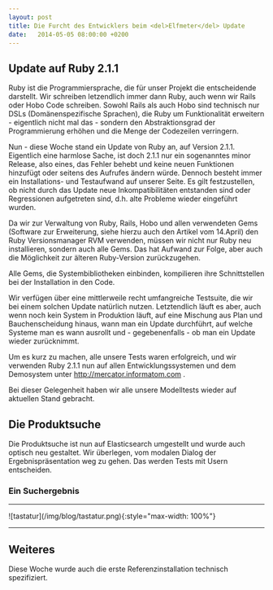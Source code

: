 ```yaml
---
layout: post
title: Die Furcht des Entwicklers beim <del>Elfmeter</del> Update
date:   2014-05-05 08:00:00 +0200
---
```


## Update auf Ruby 2.1.1

Ruby ist die Programmiersprache, die für unser Projekt die entscheidende
darstellt. Wir schreiben letzendlich immer dann Ruby, auch wenn wir
Rails oder Hobo Code schreiben. Sowohl Rails als auch Hobo sind
technisch nur DSLs (Domänenspezifische Sprachen), die Ruby um
Funktionalität erweitern - eigentlich nicht mal das - sondern den
Abstraktionsgrad der Programmierung erhöhen und die Menge der Codezeilen
verringern.

Nun - diese Woche stand ein Update von Ruby an, auf Version 2.1.1.
Eigentlich eine harmlose Sache, ist doch 2.1.1 nur ein sogenanntes minor
Release, also eines, das Fehler behebt und keine neuen Funktionen
hinzufügt oder seitens des Aufrufes ändern würde. Dennoch besteht immer
ein Installations- und Testaufwand auf unserer Seite. Es gilt
festzustellen, ob nicht durch das Update neue Inkompatibilitäten
entstanden sind oder Regressionen aufgetreten sind, d.h. alte Probleme
wieder eingeführt wurden.

Da wir zur Verwaltung von Ruby, Rails, Hobo und allen verwendeten Gems
(Software zur Erweiterung, siehe hierzu auch den Artikel vom 14.April)
den Ruby Versionsmanager RVM verwenden, müssen wir nicht nur Ruby neu
installieren, sondern auch alle Gems. Das hat Aufwand zur Folge, aber
auch die Möglichkeit zur älteren Ruby-Version zurückzugehen.

Alle Gems, die Systembibliotheken einbinden, kompilieren ihre
Schnittstellen bei der Installation in den Code.

Wir verfügen über eine mittlerweile recht umfangreiche Testsuite, die
wir bei einem solchen Update natürlich nutzen. Letztendlich läuft es
aber, auch wenn noch kein System in Produktion läuft, auf eine Mischung
aus Plan und Bauchenscheidung hinaus, wann man ein Update durchführt,
auf welche Systeme man es wann ausrollt und - gegebenenfalls - ob man
ein Update wieder zurücknimmt.

Um es kurz zu machen, alle unsere Tests waren erfolgreich, und wir
verwenden Ruby 2.1.1 nun auf allen Entwicklungssystemen und dem
Demosystem unter <http://mercator.informatom.com> .

Bei dieser Gelegenheit haben wir alle unsere Modelltests wieder auf
aktuellen Stand gebracht.

Die Produktsuche
----------------

Die Produktsuche ist nun auf Elasticsearch umgestellt und wurde auch
optisch neu gestaltet. Wir überlegen, vom modalen Dialog der
Ergebnispräsentation weg zu gehen. Das werden Tests mit Usern
entscheiden.

### Ein Suchergebnis

<hr/>
![tastatur](/img/blog/tastatur.png){:style="max-width: 100%"}
<hr/>

Weiteres
--------

Diese Woche wurde auch die erste Referenzinstallation technisch
spezifiziert.